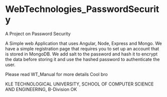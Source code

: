 # WebTechnologies_PasswordSecurity
A Project on Password Security


A Simple web Application that uses Angular, Node, Express and Mongo. We have a simple registration page that requires you to set up an account that is stored in MongoDB. We add salt to the password and hash it to encrypt the data before storing it and use the hashed password to authenticate the user.

Please read WT_Manual for more details
Cool bro


KLE TECHNOLOGICAL UNIVERSITY,
SCHOOL OF COMPUTER SCIENCE AND ENGINEERING,
B-Division
OK

